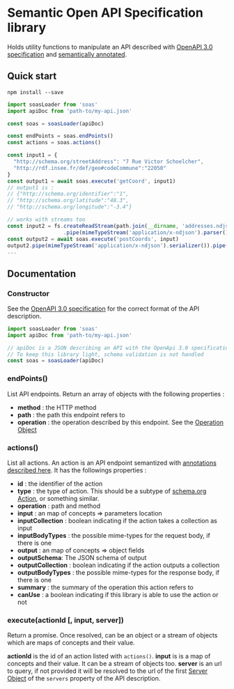 # Semantic Open API Specification library
Holds utility functions to manipulate an API described with [OpenAPI 3.0 specification](https://github.com/OAI/OpenAPI-Specification/blob/master/versions/3.0.0.md) and [semantically annotated](http://www.intelligence.tuc.gr/~petrakis/publications/SOAS4.pdf).

## Quick start
```
npm install --save
```

```javascript
import soasLoader from 'soas'
import apiDoc from 'path-to/my-api.json'

const soas = soasLoader(apiDoc)

const endPoints = soas.endPoints()
const actions = soas.actions()

const input1 = {
  "http://schema.org/streetAddress": "7 Rue Victor Schoelcher",
  "http://rdf.insee.fr/def/geo#codeCommune":"22050"
}
const output1 = await soas.execute('getCoord', input1)
// output1 is :
// {"http://schema.org/identifier":"1",
// "http://schema.org/latitude":"48.3",
// "http://schema.org/longitude":"-3.4"}

// works with streams too
const input2 = fs.createReadStream(path.join(__dirname, 'addresses.ndjson'))
                  .pipe(mimeTypeStream('application/x-ndjson').parser())
const output2 = await soas.execute('postCoords', input)
output2.pipe(mimeTypeStream('application/x-ndjson').serializer()).pipe(process.stdout)
...
```
## Documentation

### Constructor
See the [OpenAPI 3.0 specification](https://github.com/OAI/OpenAPI-Specification/blob/master/versions/3.0.0.md) for the correct format of the API description.

```javascript
import soasLoader from 'soas'
import apiDoc from 'path-to/my-api.json'

// apiDoc is a JSON describing an API with the OpenApi 3.0 specification
// To keep this library light, schema validation is not handled
const soas = soasLoader(apiDoc)
```

### endPoints()
List API endpoints. Return an array of objects with the following properties :
 * **method** : the HTTP method
 * **path** : the path this endpoint refers to
 * **operation** : the operation described by this endpoint. See the [Operation Object](https://github.com/OAI/OpenAPI-Specification/blob/master/versions/3.0.0.md#operationObject)

### actions()
List all actions. An action is an API endpoint semantized with [annotations described here](http://www.intelligence.tuc.gr/~petrakis/publications/SOAS4.pdf). It has the followings properties :
 * **id** : the identifier of the action
 * **type** : the type of action. This should be a subtype of [schema.org Action](http://schema.org/Action), or something similar.
 * **operation** : path and method
 * **input** : an map of concepts => parameters location
 * **inputCollection** : boolean indicating if the action takes a collection as input
 * **inputBodyTypes** : the possible mime-types for the request body, if there is one
 * **output** : an map of concepts => object fields
 * **outputSchema**: The JSON schema of output
 * **outputCollection** : boolean indicating if the action outputs a collection
 * **outputBodyTypes** : the possible mime-types for the response body, if there is one
 * **summary** : the summary of the operation this action refers to
 * **canUse** : a boolean indicating if this library is able to use the action or not

### execute(actionId [, input, server])
Return a promise. Once resolved, can be an object or a stream of objects which are maps of concepts and their value.

**actionId** is the id of an action listed with `actions()`. **input** is is a map of concepts and their value. It can be a stream of objects too. **server** is an url to query, if not provided it will be resolved to the url of the first [Server Object](https://github.com/OAI/OpenAPI-Specification/blob/master/versions/3.0.0.md#serverObject) of the `servers` property of the API description.
